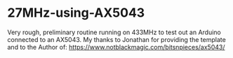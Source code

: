 # 27MHz-using-AX5043
Very rough, preliminary routine running on 433MHz to test out an Arduino connected to an AX5043. My thanks to Jonathan for providing the template and to the Author of:
https://www.notblackmagic.com/bitsnpieces/ax5043/
